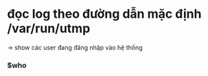 # đọc log theo đường dẫn mặc định /var/run/utmp

-> show các user đang đăng nhập vào hệ thống

### $who